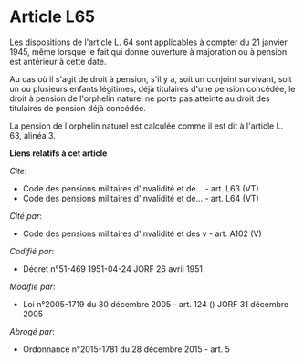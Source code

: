 # Article L65

Les dispositions de l'article L. 64 sont applicables à compter du 21 janvier 1945, même lorsque le fait qui donne ouverture à
majoration ou à pension est antérieur à cette date.

Au cas où il s'agit de droit à pension, s'il y a, soit un conjoint survivant, soit un ou plusieurs enfants légitimes, déjà
titulaires d'une pension concédée, le droit à pension de l'orphelin naturel ne porte pas atteinte au droit des titulaires de
pension déjà concédée.

La pension de l'orphelin naturel est calculée comme il est dit à l'article L. 63, alinéa 3.

**Liens relatifs à cet article**

_Cite_:

  - Code des pensions militaires d'invalidité et de... - art. L63 (VT)
  - Code des pensions militaires d'invalidité et de... - art. L64 (VT)

_Cité par_:

  - Code des pensions militaires d'invalidité et des v - art. A102 (V)

_Codifié par_:

  - Décret n°51-469 1951-04-24 JORF 26 avril 1951

_Modifié par_:

  - Loi n°2005-1719 du 30 décembre 2005 - art. 124 () JORF 31 décembre 2005

_Abrogé par_:

  - Ordonnance n°2015-1781 du 28 décembre 2015 - art. 5
